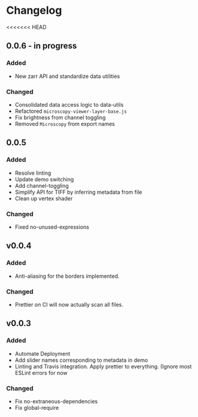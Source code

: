 # Changelog

<<<<<<< HEAD
## 0.0.6 - in progress

### Added

- New zarr API and standardize data utilities

### Changed

- Consolidated data access logic to data-utils
- Refactored `microscopy-viewer-layer-base.js`
- Fix brightness from channel toggling
- Removed `Microscopy` from export names

## 0.0.5

### Added

- Resolve linting
- Update demo switching
- Add channel-toggling
- Simplify API for TIFF by inferring metadata from file
- Clean up vertex shader

### Changed

- Fixed no-unused-expressions

## v0.0.4

### Added

- Anti-aliasing for the borders implemented.

### Changed

- Prettier on CI will now actually scan all files.

## v0.0.3

### Added

- Automate Deployment
- Add slider names corresponding to metadata in demo
- Linting and Travis integration. Apply prettier to everything. (Ignore most ESLint errors for now

### Changed

- Fix no-extraneous-dependencies
- Fix global-require
